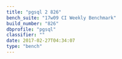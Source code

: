 ```yaml
---
title: "pgsql 2 826"
bench_suite: "17w09 CI Weekly Benchmark"
build_number: "826"
dbprofile: "pgsql"
classifier: ""
date: 2017-02-27T04:34:07
type: "bench"
---
```

